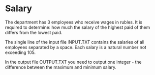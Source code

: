 # Salary

The department has 3 employees who receive wages in rubles. It is required to determine: how much the salary of the highest paid of them differs from the lowest paid.

The single line of the input file INPUT.TXT contains the salaries of all employees separated by a space. Each salary is a natural number not exceeding 105.

In the output file OUTPUT.TXT you need to output one integer - the difference between the maximum and minimum salary.
